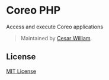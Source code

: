 # Coreo PHP

Access and execute Coreo applications

> Maintained by [Cesar William](https://github.com/cesarwbr).

## License

[MIT License](http://opensource.org/licenses/MIT)